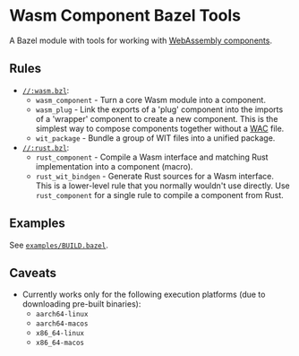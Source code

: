# Wasm Component Bazel Tools

A Bazel module with tools
for working with [WebAssembly components](https://component-model.bytecodealliance.org/).

## Rules

- [`//:wasm.bzl`](wasm.bzl):
  * `wasm_component` - Turn a core Wasm module into a component.
  * `wasm_plug` - Link the exports of a 'plug' component
    into the imports of a 'wrapper' component to create a new component.
    This is the simplest way to compose components together
    without a [WAC](https://github.com/bytecodealliance/wac) file.
  * `wit_package` - Bundle a group of WIT files into a unified package.
- [`//:rust.bzl`](rust.bzl):
  * `rust_component` - Compile a Wasm interface and matching Rust implementation
    into a component (macro).
  * `rust_wit_bindgen` - Generate Rust sources for a Wasm interface.
    This is a lower-level rule that you normally wouldn't use directly.
    Use `rust_component` for a single rule to compile a component from Rust.

## Examples

See [`examples/BUILD.bazel`](examples/BUILD.bazel).

## Caveats

- Currently works only for the following execution platforms
  (due to downloading pre-built binaries):
  * `aarch64-linux`
  * `aarch64-macos`
  * `x86_64-linux`
  * `x86_64-macos`
